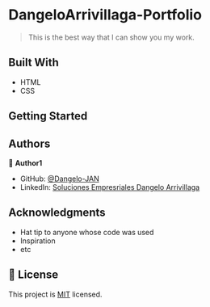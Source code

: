 # DangeloArrivillaga-Portfolio

> This is the best way that I can show you my work.


## Built With

- HTML
- CSS

## Getting Started

## Authors

👤 **Author1**

- GitHub: [@Dangelo-JAN](https://github.com/Dangelo-JAN)
- LinkedIn: [Soluciones Empresriales Dangelo Arrivillaga](https://www.linkedin.com/in/soluciones-empresariales-dangelo-arrivillaga-2a144718a/)

## Acknowledgments

- Hat tip to anyone whose code was used
- Inspiration
- etc

## 📝 License

This project is [MIT](./MIT.md) licensed.